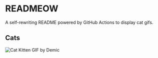 # READMEOW

A self-rewriting README powered by GitHub Actions to display cat gifs.

## Cats

![Cat Kitten GIF by Demic](https://media3.giphy.com/media/v1.Y2lkPTlhY2QwMmRhaW9uMzJ0MXExaGoyM3p3YWdxN3lsNnoxcDdjZ2FuM294YnZlbG54YSZlcD12MV9naWZzX3NlYXJjaCZjdD1n/3oriO0OEd9QIDdllqo/200.gif)
